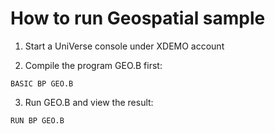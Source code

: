 # How to run Geospatial sample

1. Start a UniVerse console under XDEMO account

2. Compile the program GEO.B first:

```
BASIC BP GEO.B
```

3. Run GEO.B and view the result:

```
RUN BP GEO.B
```